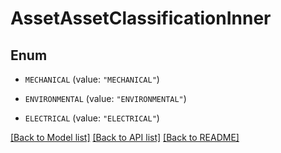 # AssetAssetClassificationInner

## Enum


* `MECHANICAL` (value: `"MECHANICAL"`)

* `ENVIRONMENTAL` (value: `"ENVIRONMENTAL"`)

* `ELECTRICAL` (value: `"ELECTRICAL"`)


[[Back to Model list]](../README.md#documentation-for-models) [[Back to API list]](../README.md#documentation-for-api-endpoints) [[Back to README]](../README.md)


